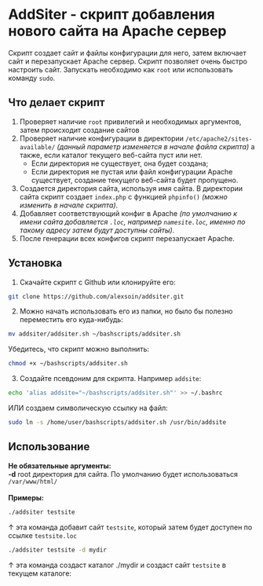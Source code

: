 # AddSiter - скрипт добавления нового сайта на Apache сервер
Скрипт создает сайт и файлы конфигурации для него, затем включает сайт и перезапускает Apache сервер. Скрипт позволяет очень быстро настроить сайт. Запускать необходимо как `root` или использовать команду `sudo`.

## Что делает скрипт
1. Проверяет наличие `root` привилегий и необходимых аргументов, затем происходит создание сайтов
2. Проверяет наличие конфигурации в директории `/etc/apache2/sites-available/` *(данный параметр изменяется в начале файла скрипта)* а также, если каталог текущего веб-сайта пуст или нет. 
    - Если директория не существует, она будет создана; 
    - Если директория не пустая или файл конфигурации Apache существует, создание текущего веб-сайта будет пропущено.
3. Создается директория сайта, используя имя сайта. В директории сайта скрипт создает `index.php` с функцией `phpinfo()` *(можно изменить в начале скрипта)*.
4. Добавляет соответствующий конфиг в Apache *(по умолчанию к имени сайта добавляется `.loc`, например `namesite.loc`, именно по такому адресу затем будут доступны сайты)*.
5. После генерации всех конфигов скрипт перезапускает Apache.

## Установка
1. Скачайте скрипт с Github или клонируйте его:
```bash
git clone https://github.com/alexsoin/addsiter.git
```

2. Можно начать использовать его из папки, но было бы полезно переместить его куда-нибудь:
```bash
mv addsiter/addsiter.sh ~/bashscripts/addsiter.sh
```
Убедитесь, что скрипт можно выполнить:
```bash
chmod +x ~/bashscripts/addsiter.sh
```

3. Создайте псевдоним для скрипта. Например `addsite`:
```bash
echo 'alias addsite="~/bashscripts/addsiter.sh"' >> ~/.bashrc
```

ИЛИ создаем символическую ссылку на файл:
```bash
sudo ln -s /home/user/bashscripts/addsiter.sh /usr/bin/addsite
```

## Использование
**Не обязательные аргументы:**<br />
**-d** root директория для сайта. По умолчанию будет использоваться `/var/www/html/`<br />
<br />
**Примеры:**
```bash
./addsiter testsite 
```
↑ эта команда добавит сайт `testsite`, который затем будет доступен по ссылке `testsite.loc`

```bash
./addsiter testsite -d mydir
```
↑ эта команда создаст каталог ./mydir и создаст сайт `testsite` в текущем каталоге:
